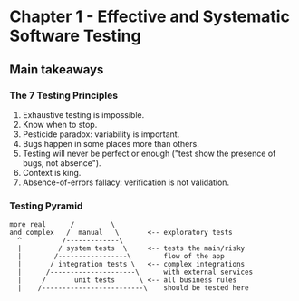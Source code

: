 # Chapter 1 - Effective and Systematic Software Testing

## Main takeaways

### The 7 Testing Principles

1. Exhaustive testing is impossible.
2. Know when to stop.
3. Pesticide paradox: variability is important.
4. Bugs happen in some places more than others.
5. Testing will never be perfect or enough ("test show the presence of bugs, not absence").
6. Context is king.
7. Absence-of-errors fallacy: verification is not validation.

### Testing Pyramid

```
more real      /         \
and complex   /  manual   \       <-- exploratory tests
  ^          /-------------\
  |         / system tests  \     <-- tests the main/risky
  |        /-----------------\        flow of the app
  |       / integration tests \   <-- complex integrations
  |      /---------------------\      with external services
  |     /       unit tests      \ <-- all business rules
  |    /-------------------------\    should be tested here
```
